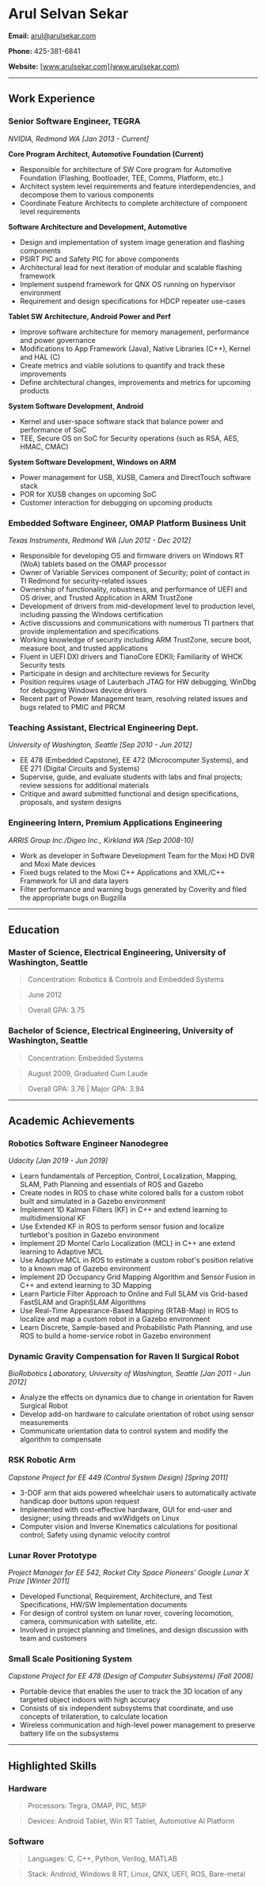 ﻿# Arul Selvan Sekar

**Email:** [arul@arulsekar.com](arul@arulsekar.com)

**Phone:** 425-381-6841

**Website:** [www.arulsekar.com](www.arulsekar.com)

----

## Work Experience

### Senior Software Engineer, TEGRA
*NVIDIA, Redmond WA [Jan 2013 - Current]*

**Core Program Architect, Automotive Foundation (Current)**

- Responsible for architecture of SW Core program for Automotive Foundation (Flashing, Bootloader, TEE, Comms, Platform, etc.)
- Architect system level requirements and feature interdependencies, and decompose them to various components
- Coordinate Feature Architects to complete architecture of component level requirements

**Software Architecture and Development, Automotive**

- Design and implementation of system image generation and flashing components
- PSIRT PIC and Safety PIC for above components
- Architectural lead for next iteration of modular and scalable flashing framework
- Implement suspend framework for QNX OS running on hypervisor environment
- Requirement and design specifications for HDCP repeater use-cases

**Tablet SW Architecture, Android Power and Perf**

- Improve software architecture for memory management, performance and power governance
- Modifications to App Framework (Java), Native Libraries (C++), Kernel and HAL (C)
- Create metrics and viable solutions to quantify and track these improvements
- Define architectural changes, improvements and metrics for upcoming products

**System Software Development, Android**

- Kernel and user-space software stack that balance power and performance of SoC
- TEE, Secure OS on SoC for Security operations (such as RSA, AES, HMAC, CMAC)

**System Software Development, Windows on ARM**

- Power management for USB, XUSB, Camera and DirectTouch software stack
- POR for XUSB changes on upcoming SoC
- Customer interaction for debugging on upcoming products

### Embedded Software Engineer, OMAP Platform Business Unit

*Texas Instruments, Redmond WA [Jun 2012 - Dec 2012]*

- Responsible for developing OS and firmware drivers on Windows RT (WoA) tablets based on the OMAP processor
- Owner of Variable Services component of Security; point of contact in TI Redmond for security-related issues
- Ownership of functionality, robustness, and performance of UEFI and OS driver, and Trusted Application in ARM TrustZone
- Development of drivers from mid-development level to production level, including passing the Windows certification
- Active discussions and communications with numerous TI partners that provide implementation and specifications
- Working knowledge of security including ARM TrustZone, secure boot, measure boot, and trusted applications
- Fluent in UEFI DXI drivers and TianoCore EDKII; Familiarity of WHCK Security tests
- Participate in design and architecture reviews for Security
- Position requires usage of Lauterbach JTAG for HW debugging, WinDbg for debugging Windows device drivers
- Recent part of Power Management team, resolving related issues and bugs related to PMIC and PRCM

### Teaching Assistant, Electrical Engineering Dept.
*University of Washington, Seattle [Sep 2010 - Jun 2012]*

- EE 478 (Embedded Capstone), EE 472 (Microcomputer Systems), and EE 271 (Digital Circuits and Systems)
- Supervise, guide, and evaluate students with labs and final projects; review sessions for additional materials
- Critique and award submitted functional and design specifications, proposals, and system designs

### Engineering Intern, Premium Applications Engineering

*ARRIS Group Inc./Digeo Inc., Kirkland WA [Sep 2008-10]*

- Work as developer in Software Development Team for the Moxi HD DVR and Moxi Mate devices
- Fixed bugs related to the Moxi C++ Applications and XML/C++ Framework for UI and data layers
- Filter performance and warning bugs generated by Coverity and filed the appropriate bugs on Bugzilla

----

## Education

### Master of Science, Electrical Engineering, University of Washington, Seattle

> Concentration: Robotics & Controls and Embedded Systems

> June 2012

> Overall GPA: 3.75

### Bachelor of Science, Electrical Engineering, University of Washington, Seattle

> Concentration: Embedded Systems

> August 2009, Graduated Cum Laude

> Overall GPA: 3.76 | Major GPA: 3.94

----

## Academic Achievements

### Robotics Software Engineer Nanodegree
*Udacity [Jan 2019 - Jun 2019]*

- Learn fundamentals of Perception, Control, Localization, Mapping, SLAM, Path Planning and essentials of ROS and Gazebo
- Create nodes in ROS to chase white colored balls for a custom robot built and simulated in a Gazebo environment
- Implement 1D Kalman Filters (KF) in C++ and extend learning to multidimensional KF
- Use Extended KF in ROS to perform sensor fusion and localize turtlebot's position in Gazebo environment
- Implement 2D Montel Carlo Localization (MCL) in C++ ane extend learning to Adaptive MCL
- Use Adaptive MCL in ROS to estimate a custom robot's position relative to a known map of Gazebo environment
- Implement 2D Occupancy Grid Mapping Algorithm and Sensor Fusion in C++ and extend learning to 3D Mapping
- Learn Particle Filter Approach to Online and Full SLAM vis Grid-based FastSLAM and GraphSLAM Algorithms
- Use Real-Time Appearance-Based Mapping (RTAB-Map) in ROS to localize and map a custom robot in a Gazebo environment
- Learn Discrete, Sample-based and Probabilistic Path Planning, and use ROS to build a home-service robot in Gazebo environment

### Dynamic Gravity Compensation for Raven II Surgical Robot
*BioRobotics Laboratory, University of Washington, Seattle [Jan 2011 - Jun 2012]*

- Analyze the effects on dynamics due to change in orientation for Raven Surgical Robot
- Develop add-on hardware to calculate orientation of robot using sensor measurements
- Communicate orientation data to control system and modify the algorithm to compensate

### RSK Robotic Arm
*Capstone Project for EE 449 (Control System Design) [Spring 2011]*

- 3-DOF arm that aids powered wheelchair users to automatically activate handicap door buttons upon request
- Implemented with cost-effective hardware, GUI for end-user and designer; using threads and wxWidgets on Linux
- Computer vision and Inverse Kinematics calculations for positional control; Safety using dynamic velocity control

### Lunar Rover Prototype
*Project Manager for EE 542, Rocket City Space Pioneers’ Google Lunar X Prize [Winter 2011]*

- Developed Functional, Requirement, Architecture, and Test Specifications, HW/SW Implementation documents
- For design of control system on lunar rover, covering locomotion, camera, communication with satellite, etc.
- Involved in project planning and timelines, and design discussion with team and customers

### Small Scale Positioning System
*Capstone Project for EE 478 (Design of Computer Subsystems) [Fall 2008]*

- Portable device that enables the user to track the 3D location of any targeted object indoors with high accuracy
- Consists of six independent subsystems that coordinate, and use concepts of trilateration, to calculate location
- Wireless communication and high-level power management to preserve battery life on the subsystems

----

## Highlighted Skills

### Hardware

> Processors: Tegra, OMAP, PIC, MSP

> Devices: Android Tablet, Win RT Tablet, Automotive AI Platform

### Software

> Languages: C, C++, Python, Verilog, MATLAB

> Stack: Android, Windows 8 RT, Linux, QNX, UEFI, ROS, Bare-metal